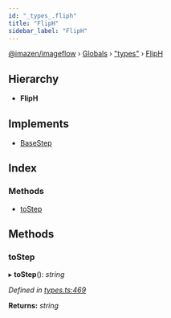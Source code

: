 ```yaml
---
id: "_types_.fliph"
title: "FlipH"
sidebar_label: "FlipH"
---
```


[@imazen/imageflow](../index.md) › [Globals](../globals.md) › ["types"](../modules/_types_.md) › [FlipH](_types_.fliph.md)

## Hierarchy

* **FlipH**

## Implements

* [BaseStep](_types_.basestep.md)

## Index

### Methods

* [toStep](_types_.fliph.md#tostep)

## Methods

###  toStep

▸ **toStep**(): *string*

*Defined in [types.ts:469](https://github.com/imazen/imageflow-node/blob/8d7450b/lib/types.ts#L469)*

**Returns:** *string*
